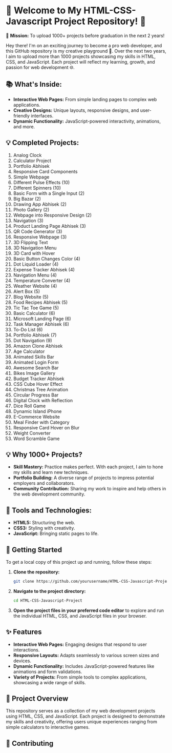 # 🌟 Welcome to My HTML-CSS-Javascript Project Repository! 🌟

🚀 **Mission:** To upload 1000+ projects before graduation in the next 2 years!

Hey there! I'm on an exciting journey to become a pro web developer, and this GitHub repository is my creative playground 🎨. Over the next two years, I aim to upload more than 1000 projects showcasing my skills in HTML, CSS, and JavaScript. Each project will reflect my learning, growth, and passion for web development 🌐.

## 📚 What's Inside:
- **Interactive Web Pages:** From simple landing pages to complex web applications.
- **Creative Designs:** Unique layouts, responsive designs, and user-friendly interfaces.
- **Dynamic Functionality:** JavaScript-powered interactivity, animations, and more.

## 💡 Completed Projects:
1. Analog Clock
2. Calculator Project
3. Portfolio Abhisek
4. Responsive Card Components
5. Simple Webpage
6. Different Pulse Effects (10)
7. Different Spinners (10)
8. Basic Form with a Single Input (2)
9. Big Bazar (2)
10. Drawing App Abhisek (2)
11. Photo Gallery (2)
12. Webpage into Responsive Design (2)
13. Navigation (3)
14. Product Landing Page Abhisek (3)
15. QR Code Generator (3)
16. Responsive Webpage (3)
17. 3D Flipping Text
18. 3D Navigation Menu
19. 3D Card with Hover
20. Basic Button Changes Color (4)
21. Dot Liquid Loader (4)
22. Expense Tracker Abhisek (4)
23. Navigation Menu (4)
24. Temperature Converter (4)
25. Weather Website (4)
26. Alert Box (5)
27. Blog Website (5)
28. Food Recipes Abhisek (5)
29. Tic Tac Toe Game (5)
30. Basic Calculator (6)
31. Microsoft Landing Page (6)
32. Task Manager Abhisek (6)
33. To-Do List (6)
34. Portfolio Abhisek (7)
35. Dot Navigation (9)
36. Amazon Clone Abhisek
37. Age Calculator
38. Animated Skills Bar
39. Animated Login Form
40. Awesome Search Bar
41. Bikes Image Gallery
42. Budget Tracker Abhisek
43. CSS Cube Hover Effect
44. Christmas Tree Animation
45. Circular Progress Bar
46. Digital Clock with Reflection
47. Dice Roll Game
48. Dynamic Island iPhone
49. E-Commerce Website
50. Meal Finder with Category
51. Responsive Card Hover on Blur
52. Weight Converter
53. Word Scramble Game

## 💡 Why 1000+ Projects?
- **Skill Mastery:** Practice makes perfect. With each project, I aim to hone my skills and learn new techniques.
- **Portfolio Building:** A diverse range of projects to impress potential employers and collaborators.
- **Community Contribution:** Sharing my work to inspire and help others in the web development community.

## 🔧 Tools and Technologies:
- **HTML5:** Structuring the web.
- **CSS3:** Styling with creativity.
- **JavaScript:** Bringing static pages to life.

## 🚀 Getting Started

To get a local copy of this project up and running, follow these steps:

1. **Clone the repository:**
   ```bash
   git clone https://github.com/yourusername/HTML-CSS-Javascript-Project.git
   ```
2. **Navigate to the project directory:**
   ```bash
   cd HTML-CSS-Javascript-Project
   ```

3. **Open the project files in your preferred code editor** to explore and run the individual HTML, CSS, and JavaScript files in your browser.

## ✨ Features

- **Interactive Web Pages:** Engaging designs that respond to user interactions.
- **Responsive Layouts:** Adapts seamlessly to various screen sizes and devices.
- **Dynamic Functionality:** Includes JavaScript-powered features like animations and form validations.
- **Variety of Projects:** From simple tools to complex applications, showcasing a wide range of skills.

## 🌈 Project Overview

This repository serves as a collection of my web development projects using HTML, CSS, and JavaScript. Each project is designed to demonstrate my skills and creativity, offering users unique experiences ranging from simple calculators to interactive games.

## 🤝 Contributing

